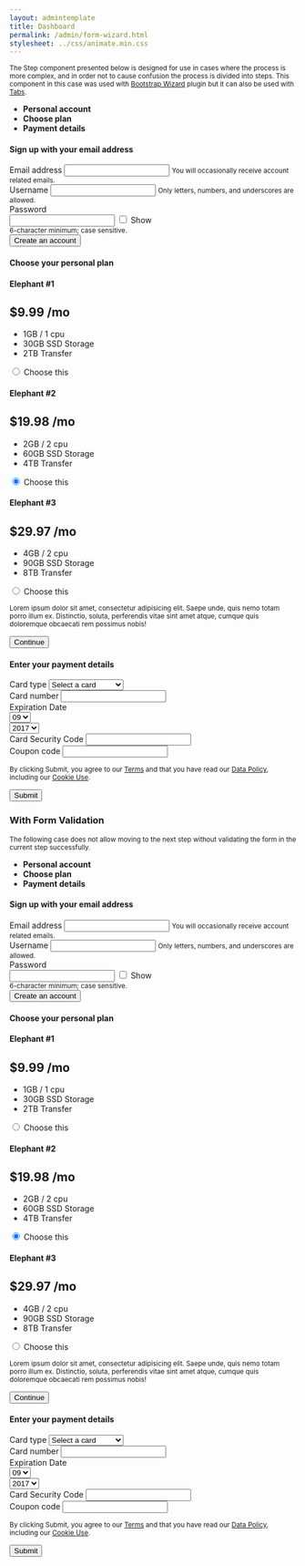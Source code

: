 ```yaml
---
layout: admintemplate
title: Dashboard
permalink: /admin/form-wizard.html
stylesheet: ../css/animate.min.css
---
```

<div class="layout-content-body">
          <div class="row">
            <div class="col-lg-12">
              <p><small>The Step component presented below is designed for use in cases where the process is more complex, and in order not to cause confusion the process is divided into steps. This component in this case was used with <a href="http://vinceg.github.io/twitter-bootstrap-wizard/" target="_blank">Bootstrap Wizard</a> plugin but it can also be used with <a href="http://getbootstrap.com/javascript/#tabs" target="_blank">Tabs</a>.</small></p>
            </div>
          </div>
          <div class="row">
            <div class="col-lg-8 col-lg-offset-2">
              <div class="demo-form-wrapper">
                <form id="demo-form-wizard-1" novalidate>
                  <ul class="steps">
                    <li class="step col-xs-4 active">
                      <a class="step-segment" href="#tab-1" data-toggle="tab">
                        <span class="step-icon icon icon-user"></span>
                      </a>
                      <div class="step-content">
                        <strong class="hidden-xs">Personal account</strong>
                      </div>
                    </li>
                    <li class="step col-xs-4">
                      <a class="step-segment" href="#tab-2" data-toggle="tab">
                        <span class="step-icon icon icon-cubes"></span>
                      </a>
                      <div class="step-content">
                        <strong class="hidden-xs">Choose plan</strong>
                      </div>
                    </li>
                    <li class="step col-xs-4">
                      <a class="step-segment" href="#tab-3" data-toggle="tab">
                        <span class="step-icon icon icon-credit-card"></span>
                      </a>
                      <div class="step-content">
                        <strong class="hidden-xs">Payment details</strong>
                      </div>
                    </li>
                  </ul>
                  <div class="tab-content">
                    <div id="tab-1" class="tab-pane active">
                      <h4 class="text-center m-y-md">
                        <span>Sign up with your email address</span>
                      </h4>
                      <div class="row">
                        <div class="col-sm-8 col-sm-offset-2">
                          <div class="form-group">
                            <label for="email-1" class="control-label">Email address</label>
                            <input id="email-1" class="form-control" type="email" name="email_1" spellcheck="false" autocomplete="off" data-rule-required="true" data-rule-email="true" data-msg-required="Please enter your email address.">
                            <small class="help-block">You will occasionally receive account related emails.</small>
                          </div>
                          <div class="form-group">
                            <label for="username-1" class="control-label">Username</label>
                            <input id="username-1" class="form-control" type="text" name="username_1" spellcheck="false" autocomplete="off" data-rule-required="true" data-rule-alphanumeric="true" data-msg-required="Please enter your username." data-msg-alphanumeric="Username must be alpha-numeric characters, and underscores.">
                            <small class="help-block">Only letters, numbers, and underscores are allowed.</small>
                          </div>
                          <div class="form-group">
                            <label for="password-1" class="control-label">Password</label>
                            <div class="input-group">
                              <input id="password-1" class="form-control" type="password" name="password_1" data-rule-required="true" data-rule-minlength="6" data-msg-required="Please enter your password." data-msg-minlength="Password must be 6 characters or more.">
                              <span class="input-group-addon">
                                <label class="custom-control custom-control-primary custom-checkbox">
                                  <input class="custom-control-input" type="checkbox" name="password_toggler">
                                  <span class="custom-control-indicator"></span>
                                  <span class="custom-control-label">Show</span>
                                </label>
                              </span>
                            </div>
                            <small class="help-block">6-character minimum; case sensitive.</small>
                          </div>
                          <div class="form-group">
                            <button class="btn btn-primary btn-block btn-next" type="button">Create an account</button>
                          </div>
                        </div>
                      </div>
                    </div>
                    <div id="tab-2" class="tab-pane">
                      <h4 class="text-center m-y-md">
                        <span>Choose your personal plan</span>
                      </h4>
                      <div class="row">
                        <div class="col-xs-12 col-sm-4">
                          <div class="pricing-card">
                            <div class="pricing-card-header bg-primary">
                              <h4 class="m-y-sm">Elephant #1</h4>
                            </div>
                            <div class="pricing-card-body">
                              <h2 class="pricing-card-price">
                                <span class="pricing-card-currency">$</span>9.99
                                <span class="pricing-card-unit">/mo</span>
                              </h2>
                              <ul class="pricing-card-details">
                                <li>1GB / 1 cpu</li>
                                <li>30GB SSD Storage</li>
                                <li>2TB Transfer</li>
                              </ul>
                              <label class="custom-control custom-control-primary custom-radio">
                                <input class="custom-control-input" type="radio" name="plan_1" value="plan-1">
                                <span class="custom-control-indicator"></span>
                                <span class="custom-control-label">Choose this</span>
                              </label>
                            </div>
                          </div>
                        </div>
                        <div class="col-xs-12 col-sm-4">
                          <div class="pricing-card">
                            <div class="pricing-card-header bg-primary">
                              <h4 class="m-y-sm">Elephant #2</h4>
                            </div>
                            <div class="pricing-card-body">
                              <h2 class="pricing-card-price">
                                <span class="pricing-card-currency">$</span>19.98
                                <span class="pricing-card-unit">/mo</span>
                              </h2>
                              <ul class="pricing-card-details">
                                <li>2GB / 2 cpu</li>
                                <li>60GB SSD Storage</li>
                                <li>4TB Transfer</li>
                              </ul>
                              <label class="custom-control custom-control-primary custom-radio">
                                <input class="custom-control-input" type="radio" name="plan_1" value="plan-2" checked="checked">
                                <span class="custom-control-indicator"></span>
                                <span class="custom-control-label">Choose this</span>
                              </label>
                            </div>
                          </div>
                        </div>
                        <div class="col-xs-12 col-sm-4">
                          <div class="pricing-card">
                            <div class="pricing-card-header bg-primary">
                              <h4 class="m-y-sm">Elephant #3</h4>
                            </div>
                            <div class="pricing-card-body">
                              <h2 class="pricing-card-price">
                                <span class="pricing-card-currency">$</span>29.97
                                <span class="pricing-card-unit">/mo</span>
                              </h2>
                              <ul class="pricing-card-details">
                                <li>4GB / 2 cpu</li>
                                <li>90GB SSD Storage</li>
                                <li>8TB Transfer</li>
                              </ul>
                              <label class="custom-control custom-control-primary custom-radio">
                                <input class="custom-control-input" type="radio" name="plan_1" value="plan-3">
                                <span class="custom-control-indicator"></span>
                                <span class="custom-control-label">Choose this</span>
                              </label>
                            </div>
                          </div>
                        </div>
                      </div>
                      <div class="form-group text-center">
                        <p>
                          <small>Lorem ipsum dolor sit amet, consectetur adipisicing elit. Saepe unde, quis nemo totam porro illum ex. Distinctio, soluta, perferendis vitae sint amet atque, cumque quis doloremque obcaecati rem possimus nobis!</small>
                        </p>
                        <button class="btn btn-primary btn-pill btn-next" type="button">Continue</button>
                      </div>
                    </div>
                    <div id="tab-3" class="tab-pane">
                      <h4 class="text-center m-y-md">
                        <span>Enter your payment details</span>
                      </h4>
                      <div class="row">
                        <div class="col-sm-8 col-sm-offset-2">
                          <div class="form-group">
                            <label for="creditcard-type-1" class="control-label">Card type</label>
                            <select id="creditcard-type-1" class="custom-select" name="creditcard_type_1" data-rule-required="true" data-msg-required="Please select your credit card type.">
                              <option value="" selected="selected">Select a card</option>
                              <option value="v">Visa</option>
                              <option value="m">MasterCard</option>
                              <option value="a">American Express</option>
                              <option value="d">Discover</option>
                            </select>
                          </div>
                          <div class="form-group">
                            <label for="creditcard-number-1" class="control-label">Card number</label>
                            <input id="creditcard-number-1" class="form-control" type="text" name="creditcard_number_1" data-rule-required="true" data-rule-creditcard="true" data-msg-required="Please enter your credit card number." data-msg-creditcard="Please enter a valid credit card number.">
                          </div>
                          <div class="form-group">
                            <div class="row gutter-xs">
                              <div class="col-xs-6">
                                <div class="form-group">
                                  <label for="creditcard-expdate-month-1" class="control-label">Expiration Date</label>
                                  <div class="row gutter-xs">
                                    <div class="col-xs-6">
                                      <select id="creditcard-expdate-month-1" class="custom-select" name="creditcard_expdate_month_1">
                                        <option value="1">01</option>
                                        <option value="2">02</option>
                                        <option value="3">03</option>
                                        <option value="4">04</option>
                                        <option value="5">05</option>
                                        <option value="6">06</option>
                                        <option value="7">07</option>
                                        <option value="8">08</option>
                                        <option value="9" selected="selected">09</option>
                                        <option value="10">10</option>
                                        <option value="11">11</option>
                                        <option value="12">12</option>
                                      </select>
                                    </div>
                                    <div class="col-xs-6">
                                      <select class="custom-select" name="creditcard_expdate_year_1">
                                        <option value="2017" selected="selected">2017</option>
                                        <option value="2017">2017</option>
                                        <option value="2018">2018</option>
                                        <option value="2019">2019</option>
                                        <option value="2020">2020</option>
                                        <option value="2021">2021</option>
                                        <option value="2022">2022</option>
                                        <option value="2023">2023</option>
                                        <option value="2024">2024</option>
                                        <option value="2025">2025</option>
                                        <option value="2026">2026</option>
                                        <option value="2027">2027</option>
                                        <option value="2028">2028</option>
                                        <option value="2029">2029</option>
                                        <option value="2030">2030</option>
                                        <option value="2031">2031</option>
                                        <option value="2032">2032</option>
                                        <option value="2033">2033</option>
                                        <option value="2034">2034</option>
                                        <option value="2035">2035</option>
                                        <option value="2036">2036</option>
                                      </select>
                                    </div>
                                  </div>
                                </div>
                              </div>
                              <div class="col-xs-5 col-xs-offset-1">
                                <div class="form-group">
                                  <label for="creditcard-csc-1" class="control-label">Card Security Code</label>
                                  <input id="creditcard-csc-1" class="form-control" type="text" name="creditcard_csc_1" data-rule-required="true" data-rule-minlength="3" data-rule-maxlength="4" data-msg-required="Please enter your credit card CSC (Card Security Code)." data-msg-minlength="Please enter a valid CSC (Card Security Code)" data-msg-maxlength="Please enter a valid CSC (Card Security Code)">
                                </div>
                              </div>
                            </div>
                          </div>
                          <div class="form-group">
                            <label for="coupon-code-1" class="control-label">Coupon code</label>
                            <input id="coupon-code-1" class="form-control" type="text" name="coupon_code_1">
                          </div>
                          <div class="form-group">
                            <p>
                              <small>By clicking Submit, you agree to our <a href="#">Terms</a> and that you have read our <a href="#">Data Policy</a>, including our <a href="#">Cookie Use</a>.</small>
                            </p>
                            <button class="btn btn-primary btn-block" type="submit">Submit</button>
                          </div>
                        </div>
                      </div>
                    </div>
                  </div>
                </form>
              </div>
            </div>
          </div>
          <div class="text-center m-b">
            <h3 class="m-b-0">With Form Validation</h3>
            <small>The following case does not allow moving to the next step without validating the form in the current step successfully.</small>
          </div>
          <div class="row">
            <div class="col-lg-8 col-lg-offset-2">
              <div class="demo-form-wrapper">
                <form id="demo-form-wizard-2" data-toggle="validator">
                  <ul class="steps">
                    <li class="step col-xs-4 active">
                      <a class="step-segment" href="#step-2" data-toggle="tab">
                        <span class="step-icon icon icon-user"></span>
                      </a>
                      <div class="step-content">
                        <strong class="hidden-xs">Personal account</strong>
                      </div>
                    </li>
                    <li class="step col-xs-4">
                      <a class="step-segment" href="#step-2" data-toggle="tab">
                        <span class="step-icon icon icon-cubes"></span>
                      </a>
                      <div class="step-content">
                        <strong class="hidden-xs">Choose plan</strong>
                      </div>
                    </li>
                    <li class="step col-xs-4">
                      <a class="step-segment" href="#step-3" data-toggle="tab">
                        <span class="step-icon icon icon-credit-card"></span>
                      </a>
                      <div class="step-content">
                        <strong class="hidden-xs">Payment details</strong>
                      </div>
                    </li>
                  </ul>
                  <div class="tab-content">
                    <div id="step-1" class="tab-pane active">
                      <h4 class="text-center m-y-md">
                        <span>Sign up with your email address</span>
                      </h4>
                      <div class="row">
                        <div class="col-sm-8 col-sm-offset-2">
                          <div class="form-group">
                            <label for="email-2" class="control-label">Email address</label>
                            <input id="email-2" class="form-control" type="email" name="email_2" spellcheck="false" autocomplete="off" data-rule-required="true" data-rule-email="true" data-msg-required="Please enter your email address.">
                            <small class="help-block">You will occasionally receive account related emails.</small>
                          </div>
                          <div class="form-group">
                            <label for="username-2" class="control-label">Username</label>
                            <input id="username-2" class="form-control" type="text" name="username_2" spellcheck="false" autocomplete="off" data-rule-required="true" data-rule-alphanumeric="true" data-msg-required="Please enter your username." data-msg-alphanumeric="Username must be alpha-numeric characters, and underscores.">
                            <small class="help-block">Only letters, numbers, and underscores are allowed.</small>
                          </div>
                          <div class="form-group">
                            <label for="password-2" class="control-label">Password</label>
                            <div class="input-group">
                              <input id="password-2" class="form-control" type="password" name="password_2" data-rule-required="true" data-rule-minlength="6" data-msg-required="Please enter your password." data-msg-minlength="Password must be 6 characters or more.">
                              <span class="input-group-addon">
                                <label class="custom-control custom-control-primary custom-checkbox">
                                  <input class="custom-control-input" type="checkbox" name="password_toggler">
                                  <span class="custom-control-indicator"></span>
                                  <span class="custom-control-label">Show</span>
                                </label>
                              </span>
                            </div>
                            <small class="help-block">6-character minimum; case sensitive.</small>
                          </div>
                          <div class="form-group">
                            <button class="btn btn-primary btn-block btn-next" type="button">Create an account</button>
                          </div>
                        </div>
                      </div>
                    </div>
                    <div id="step-2" class="tab-pane">
                      <h4 class="text-center m-y-md">
                        <span>Choose your personal plan</span>
                      </h4>
                      <div class="row">
                        <div class="col-xs-12 col-sm-4">
                          <div class="pricing-card">
                            <div class="pricing-card-header bg-primary">
                              <h4 class="m-y-sm">Elephant #1</h4>
                            </div>
                            <div class="pricing-card-body">
                              <h2 class="pricing-card-price">
                                <span class="pricing-card-currency">$</span>9.99
                                <span class="pricing-card-unit">/mo</span>
                              </h2>
                              <ul class="pricing-card-details">
                                <li>1GB / 1 cpu</li>
                                <li>30GB SSD Storage</li>
                                <li>2TB Transfer</li>
                              </ul>
                              <label class="custom-control custom-control-primary custom-radio">
                                <input class="custom-control-input" type="radio" name="plan_2" value="plan-1">
                                <span class="custom-control-indicator"></span>
                                <span class="custom-control-label">Choose this</span>
                              </label>
                            </div>
                          </div>
                        </div>
                        <div class="col-xs-12 col-sm-4">
                          <div class="pricing-card">
                            <div class="pricing-card-header bg-primary">
                              <h4 class="m-y-sm">Elephant #2</h4>
                            </div>
                            <div class="pricing-card-body">
                              <h2 class="pricing-card-price">
                                <span class="pricing-card-currency">$</span>19.98
                                <span class="pricing-card-unit">/mo</span>
                              </h2>
                              <ul class="pricing-card-details">
                                <li>2GB / 2 cpu</li>
                                <li>60GB SSD Storage</li>
                                <li>4TB Transfer</li>
                              </ul>
                              <label class="custom-control custom-control-primary custom-radio">
                                <input class="custom-control-input" type="radio" name="plan_2" value="plan-2" checked="checked">
                                <span class="custom-control-indicator"></span>
                                <span class="custom-control-label">Choose this</span>
                              </label>
                            </div>
                          </div>
                        </div>
                        <div class="col-xs-12 col-sm-4">
                          <div class="pricing-card">
                            <div class="pricing-card-header bg-primary">
                              <h4 class="m-y-sm">Elephant #3</h4>
                            </div>
                            <div class="pricing-card-body">
                              <h2 class="pricing-card-price">
                                <span class="pricing-card-currency">$</span>29.97
                                <span class="pricing-card-unit">/mo</span>
                              </h2>
                              <ul class="pricing-card-details">
                                <li>4GB / 2 cpu</li>
                                <li>90GB SSD Storage</li>
                                <li>8TB Transfer</li>
                              </ul>
                              <label class="custom-control custom-control-primary custom-radio">
                                <input class="custom-control-input" type="radio" name="plan_2" value="plan-3">
                                <span class="custom-control-indicator"></span>
                                <span class="custom-control-label">Choose this</span>
                              </label>
                            </div>
                          </div>
                        </div>
                      </div>
                      <div class="form-group text-center">
                        <p>
                          <small>Lorem ipsum dolor sit amet, consectetur adipisicing elit. Saepe unde, quis nemo totam porro illum ex. Distinctio, soluta, perferendis vitae sint amet atque, cumque quis doloremque obcaecati rem possimus nobis!</small>
                        </p>
                        <button class="btn btn-primary btn-pill btn-next" type="button">Continue</button>
                      </div>
                    </div>
                    <div id="step-3" class="tab-pane">
                      <h4 class="text-center m-y-md">
                        <span>Enter your payment details</span>
                      </h4>
                      <div class="row">
                        <div class="col-sm-8 col-sm-offset-2">
                          <div class="form-group">
                            <label for="creditcard-type-2" class="control-label">Card type</label>
                            <select id="creditcard-type-2" class="custom-select" name="creditcard_type_2" data-rule-required="true" data-msg-required="Please select your credit card type.">
                              <option value="" selected="selected">Select a card</option>
                              <option value="v">Visa</option>
                              <option value="m">MasterCard</option>
                              <option value="a">American Express</option>
                              <option value="d">Discover</option>
                            </select>
                          </div>
                          <div class="form-group">
                            <label for="creditcard-number-2" class="control-label">Card number</label>
                            <input id="creditcard-number-2" class="form-control" type="text" name="creditcard_number_2" data-rule-required="true" data-rule-creditcard="true" data-msg-required="Please enter your credit card number." data-msg-creditcard="Please enter a valid credit card number.">
                          </div>
                          <div class="form-group">
                            <div class="row gutter-xs">
                              <div class="col-xs-6">
                                <div class="form-group">
                                  <label for="creditcard-expdate-month-2" class="control-label">Expiration Date</label>
                                  <div class="row gutter-xs">
                                    <div class="col-xs-6">
                                      <select id="creditcard-expdate-month-2" class="custom-select" name="creditcard_expdate_month_2">
                                        <option value="1">01</option>
                                        <option value="2">02</option>
                                        <option value="3">03</option>
                                        <option value="4">04</option>
                                        <option value="5">05</option>
                                        <option value="6">06</option>
                                        <option value="7">07</option>
                                        <option value="8">08</option>
                                        <option value="9" selected="selected">09</option>
                                        <option value="10">10</option>
                                        <option value="11">11</option>
                                        <option value="12">12</option>
                                      </select>
                                    </div>
                                    <div class="col-xs-6">
                                      <select class="custom-select" name="creditcard_expdate_year_2">
                                        <option value="2017" selected="selected">2017</option>
                                        <option value="2017">2017</option>
                                        <option value="2018">2018</option>
                                        <option value="2019">2019</option>
                                        <option value="2020">2020</option>
                                        <option value="2021">2021</option>
                                        <option value="2022">2022</option>
                                        <option value="2023">2023</option>
                                        <option value="2024">2024</option>
                                        <option value="2025">2025</option>
                                        <option value="2026">2026</option>
                                        <option value="2027">2027</option>
                                        <option value="2028">2028</option>
                                        <option value="2029">2029</option>
                                        <option value="2030">2030</option>
                                        <option value="2031">2031</option>
                                        <option value="2032">2032</option>
                                        <option value="2033">2033</option>
                                        <option value="2034">2034</option>
                                        <option value="2035">2035</option>
                                        <option value="2036">2036</option>
                                      </select>
                                    </div>
                                  </div>
                                </div>
                              </div>
                              <div class="col-xs-5 col-xs-offset-1">
                                <div class="form-group">
                                  <label for="creditcard-csc-2" class="control-label">Card Security Code</label>
                                  <input id="creditcard-csc-2" class="form-control" type="text" name="creditcard_csc_2" data-rule-required="true" data-rule-minlength="3" data-rule-maxlength="4" data-msg-required="Please enter your credit card CSC (Card Security Code)." data-msg-minlength="Please enter a valid CSC (Card Security Code)" data-msg-maxlength="Please enter a valid CSC (Card Security Code)">
                                </div>
                              </div>
                            </div>
                          </div>
                          <div class="form-group">
                            <label for="coupon-code-2" class="control-label">Coupon code</label>
                            <input id="coupon-code-2" class="form-control" type="text" name="coupon_code_2">
                          </div>
                          <div class="form-group">
                            <p>
                              <small>By clicking Submit, you agree to our <a href="#">Terms</a> and that you have read our <a href="#">Data Policy</a>, including our <a href="#">Cookie Use</a>.</small>
                            </p>
                            <button class="btn btn-primary btn-block" type="submit">Submit</button>
                          </div>
                        </div>
                      </div>
                    </div>
                  </div>
                </form>
              </div>
            </div>
          </div>
        </div>